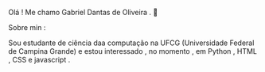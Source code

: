 <p>Olá ! Me chamo Gabriel Dantas de Oliveira . 🖖 </p>
<p>Sobre min :</p>
<p>Sou estudante de ciência daa computação na UFCG (Universidade Federal de Campina Grande) e estou interessado , no momento , em Python , HTML , CSS e javascript .</p>
